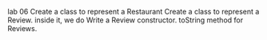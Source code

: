 lab 06 Create a class to represent a Restaurant Create a class to represent a Review.
inside it, we do Write a Review constructor. toString method for Reviews.
